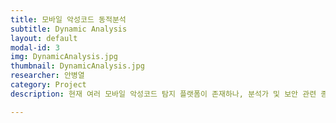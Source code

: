 ```yaml
---
title: 모바일 악성코드 동적분석
subtitle: Dynamic Analysis
layout: default
modal-id: 3
img: DynamicAnalysis.jpg
thumbnail: DynamicAnalysis.jpg
researcher: 안병열
category: Project
description: 현재 여러 모바일 악성코드 탐지 플랫폼이 존재하나, 분석가 및 보안 관련 종사자가 아닌 이상 이해하기 어려운 형태의 보고서를 제공하고 있다. 이를 해결하고자 XAI를 적용하여 설명 가능한 분석 결과를 제공할 수 있도록 하고 기존과 다른 모바일 악성코드 분석 및 탐지 플랫폼 구축을 목표로 한다.

---
```

